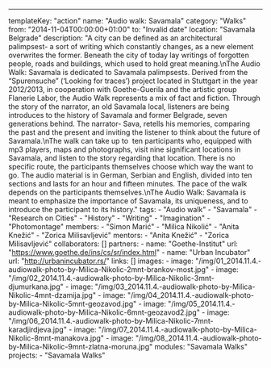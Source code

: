 ---
  templateKey: "action"
  name: "Audio walk: Savamala"
  category: "Walks"
  from: "2014-11-04T00:00:00+01:00"
  to: "Invalid date"
  location: "Savamala Belgrade"
  description: "A city can be defined as an architectural palimpsest- a sort of writing which constantly changes, as a new element overwrites the former. Beneath the city of today lay writings of forgotten people, roads and buildings, which used to hold great meaning.\nThe Audio Walk: Savamala is dedicated to Savamala palimpsests. Derived from the “Spurensuche” (‘Looking for traces’) project located in Stuttgart in the year 2012/2013, in cooperation with Goethe-Guerila and the artistic group Flanerie Labor, the Audio Walk represents a mix of fact and fiction. Through the story of the narrator, an old Savamala local, listeners are being introduces to the history of Savamala and former Belgrade, seven generations behind. The narrator- Sava, retells his memories, comparing the past and the present and inviting the listener to think about the future of Savamala.\nThe walk can take up to  ten participants who, equipped with mp3 players, maps and photographs, visit nine significant locations in Savamala, and listen to the story regarding that location. There is no specific route, the participants themselves choose which way the want to go. The audio material is in German, Serbian and English, divided into ten sections and lasts for an hour and fifteen minutes. The pace of the walk depends on the participants themselves.\nThe Audio Walk: Savamala is meant to emphasize the importance of Savamala, its uniqueness, and to introduce the participant to its history."
  tags: 
    - "Audio walk"
    - "Savamala"
    - "Research on Cities"
    - "History"
    - "Writing"
    - "Imagination"
    - "Photomontage"
  members: 
    - "Simon Marić"
    - "Milica Nikolić"
    - "Anita Knežić"
    - "Zorica Milisavljević"
  mentors: 
    - "Anita Knežić"
    - "Zorica Milisavljević"
  collaborators: []
  partners: 
    - 
      name: "Goethe-Institut"
      url: "https://www.goethe.de/ins/cs/sr/index.html"
    - 
      name: "Urban Incubator"
      url: "http://urbanincubator.rs/"
  links: []
  images: 
    - 
      image: "/img/01_2014.11.4.-audiowalk-photo-by-Milica-Nikolic-2mnt-brankov-most.jpg"
    - 
      image: "/img/02_2014.11.4.-audiowalk-photo-by-Milica-Nikolic-3mnt-djumurkana.jpg"
    - 
      image: "/img/03_2014.11.4.-audiowalk-photo-by-Milica-Nikolic-4mnt-dzamija.jpg"
    - 
      image: "/img/04_2014.11.4.-audiowalk-photo-by-Milica-Nikolic-5mnt-geozavod.jpg"
    - 
      image: "/img/05_2014.11.4.-audiowalk-photo-by-Milica-Nikolic-6mnt-geozavod2.jpg"
    - 
      image: "/img/06_2014.11.4.-audiowalk-photo-by-Milica-Nikolic-7mnt-karadjirdjeva.jpg"
    - 
      image: "/img/07_2014.11.4.-audiowalk-photo-by-Milica-Nikolic-8mnt-manakova.jpg"
    - 
      image: "/img/08_2014.11.4.-audiowalk-photo-by-Milica-Nikolic-9mnt-zlatna-moruna.jpg"
  modules: "Savamala Walks"
  projects: 
    - "Savamala Walks"
